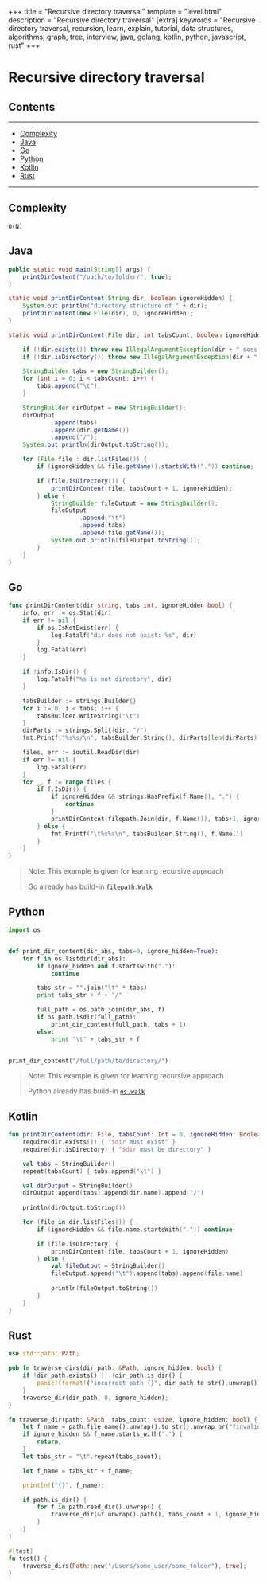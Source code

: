 +++
title = "Recursive directory traversal"
template = "level.html"
description = "Recursive directory traversal"
[extra]
    keywords = "Recursive directory traversal, recursion, learn, explain, tutorial, data structures, algorithms, graph, tree, interview, java, golang, kotlin, python, javascript, rust"
+++

# Recursive directory traversal

## Contents

---

- [Complexity](#complexity)
- [Java](#java)
- [Go](#go)
- [Python](#python)
- [Kotlin](#kotlin)
- [Rust](#rust)

---


<div id="complexity"/>


## Complexity
`O(N)`

 

<div id="java"/>

## Java
```java
public static void main(String[] args) {
    printDirContent("/path/to/folder/", true);
}

static void printDirContent(String dir, boolean ignoreHidden) {
    System.out.println("directory structure of " + dir);
    printDirContent(new File(dir), 0, ignoreHidden);
}

static void printDirContent(File dir, int tabsCount, boolean ignoreHidden) {

    if (!dir.exists()) throw new IllegalArgumentException(dir + " does not exist");
    if (!dir.isDirectory()) throw new IllegalArgumentException(dir + " is not directory");

    StringBuilder tabs = new StringBuilder();
    for (int i = 0; i < tabsCount; i++) {
        tabs.append("\t");
    }

    StringBuilder dirOutput = new StringBuilder();
    dirOutput
            .append(tabs)
            .append(dir.getName())
            .append("/");
    System.out.println(dirOutput.toString());

    for (File file : dir.listFiles()) {
        if (ignoreHidden && file.getName().startsWith(".")) continue;

        if (file.isDirectory()) {
            printDirContent(file, tabsCount + 1, ignoreHidden);
        } else {
            StringBuilder fileOutput = new StringBuilder();
            fileOutput
                    .append("\t")
                    .append(tabs)
                    .append(file.getName());
            System.out.println(fileOutput.toString());
        }
    }
}
```



<div id="go"/>

## Go
```go
func printDirContent(dir string, tabs int, ignoreHidden bool) {
	info, err := os.Stat(dir)
	if err != nil {
		if os.IsNotExist(err) {
			log.Fatalf("dir does not exist: %s", dir)
		}
		log.Fatal(err)
	}

	if !info.IsDir() {
		log.Fatalf("%s is not directory", dir)
	}

	tabsBuilder := strings.Builder{}
	for i := 0; i < tabs; i++ {
		tabsBuilder.WriteString("\t")
	}
	dirParts := strings.Split(dir, "/")
	fmt.Printf("%s%s/\n", tabsBuilder.String(), dirParts[len(dirParts) - 1])

	files, err := ioutil.ReadDir(dir)
	if err != nil {
		log.Fatal(err)
	}
	for _, f := range files {
		if f.IsDir() {
			if ignoreHidden && strings.HasPrefix(f.Name(), ".") {
				continue
			}
			printDirContent(filepath.Join(dir, f.Name()), tabs+1, ignoreHidden)
		} else {
			fmt.Printf("\t%s%s\n", tabsBuilder.String(), f.Name())
		}
	}
}
```
> Note: This example is given for learning recursive approach 
> 
> Go already has build-in [`filepath.Walk`](https://golang.org/pkg/path/filepath/#example_Walk)


<div id="python"/>

## Python
```python
import os


def print_dir_content(dir_abs, tabs=0, ignore_hidden=True):
    for f in os.listdir(dir_abs):
        if ignore_hidden and f.startswith("."):
            continue

        tabs_str = "".join("\t" * tabs)
        print tabs_str + f + "/"

        full_path = os.path.join(dir_abs, f)
        if os.path.isdir(full_path):
            print_dir_content(full_path, tabs + 1)
        else:
            print "\t" + tabs_str + f


print_dir_content("/full/path/to/directory/")
```
> Note: This example is given for learning recursive approach 
> 
> Python already has build-in [`os.walk`](https://docs.python.org/3/library/os.html#os.walk)


<div id="kotlin"/>

## Kotlin
```kotlin
fun printDirContent(dir: File, tabsCount: Int = 0, ignoreHidden: Boolean = true) {
    require(dir.exists()) { "$dir must exist" }
    require(dir.isDirectory) { "$dir must be directory" }

    val tabs = StringBuilder()
    repeat(tabsCount) { tabs.append("\t") }

    val dirOutput = StringBuilder()
    dirOutput.append(tabs).append(dir.name).append("/")
    
    println(dirOutput.toString())

    for (file in dir.listFiles()) {
        if (ignoreHidden && file.name.startsWith(".")) continue

        if (file.isDirectory) {
            printDirContent(file, tabsCount + 1, ignoreHidden)
        } else {
            val fileOutput = StringBuilder()
            fileOutput.append("\t").append(tabs).append(file.name)
            
            println(fileOutput.toString())
        }
    }
}
```


<div id="rust"/>

## Rust
```rust
use std::path::Path;

pub fn traverse_dirs(dir_path: &Path, ignore_hidden: bool) {
    if !dir_path.exists() || !dir_path.is_dir() {
        panic!(format!("incorrect path {}", dir_path.to_str().unwrap()));
    }
    traverse_dir(dir_path, 0, ignore_hidden);
}

fn traverse_dir(path: &Path, tabs_count: usize, ignore_hidden: bool) {
    let f_name = path.file_name().unwrap().to_str().unwrap_or("?invalid_file_name?");
    if ignore_hidden && f_name.starts_with('.') {
        return;
    }
    let tabs_str = "\t".repeat(tabs_count);

    let f_name = tabs_str + f_name;

    println!("{}", f_name);

    if path.is_dir() {
        for f in path.read_dir().unwrap() {
            traverse_dir(&f.unwrap().path(), tabs_count + 1, ignore_hidden);
        }
    }
}

#[test]
fn test() {
    traverse_dirs(Path::new("/Users/some_user/some_folder"), true);
}
```